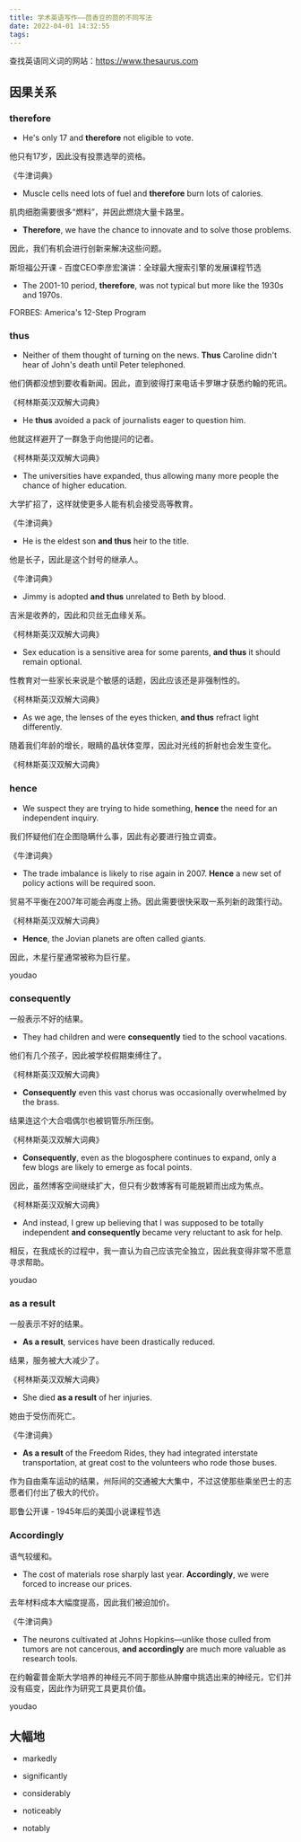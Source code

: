 ```yaml
---
title: 学术英语写作——茴香豆的茴的不同写法
date: 2022-04-01 14:32:55
tags:
---
```


查找英语同义词的网站：<https://www.thesaurus.com>

## 因果关系

### therefore

- He's only 17 and **therefore** not eligible to vote.

他只有17岁，因此没有投票选举的资格。

《牛津词典》

- Muscle cells need lots of fuel and **therefore** burn lots of calories.

肌肉细胞需要很多“燃料”，并因此燃烧大量卡路里。

- **Therefore**, we have the chance to innovate and to solve those problems.

因此，我们有机会进行创新来解决这些问题。

斯坦福公开课 - 百度CEO李彦宏演讲：全球最大搜索引擎的发展课程节选

- The 2001-10 period, **therefore**, was not typical but more like the 1930s and 1970s.

FORBES: America's 12-Step Program

### thus

- Neither of them thought of turning on the news. **Thus** Caroline didn't hear of John's death until Peter telephoned.

他们俩都没想到要收看新闻。因此，直到彼得打来电话卡罗琳才获悉约翰的死讯。

《柯林斯英汉双解大词典》

- He **thus** avoided a pack of journalists eager to question him.

他就这样避开了一群急于向他提问的记者。

《柯林斯英汉双解大词典》

- The universities have expanded, thus allowing many more people the chance of higher education.

大学扩招了，这样就使更多人能有机会接受高等教育。

《牛津词典》

- He is the eldest son **and thus** heir to the title.

他是长子，因此是这个封号的继承人。

《牛津词典》

- Jimmy is adopted **and thus** unrelated to Beth by blood.

吉米是收养的，因此和贝丝无血缘关系。

《柯林斯英汉双解大词典》

- Sex education is a sensitive area for some parents, **and thus** it should remain optional.

性教育对一些家长来说是个敏感的话题，因此应该还是非强制性的。

《柯林斯英汉双解大词典》

- As we age, the lenses of the eyes thicken, **and thus** refract light differently.

随着我们年龄的增长，眼睛的晶状体变厚，因此对光线的折射也会发生变化。

《柯林斯英汉双解大词典》

### hence

- We suspect they are trying to hide something, **hence** the need for an independent inquiry.

我们怀疑他们在企图隐瞒什么事，因此有必要进行独立调查。

《牛津词典》

- The trade imbalance is likely to rise again in 2007. **Hence** a new set of policy actions will be required soon.

贸易不平衡在2007年可能会再度上扬。因此需要很快采取一系列新的政策行动。

《柯林斯英汉双解大词典》

- **Hence**, the Jovian planets are often called giants.

因此，木星行星通常被称为巨行星。

youdao

### consequently

一般表示不好的结果。

- They had children and were **consequently** tied to the school vacations.

他们有几个孩子，因此被学校假期束缚住了。

《柯林斯英汉双解大词典》

- **Consequently** even this vast chorus was occasionally overwhelmed by the brass.

结果连这个大合唱偶尔也被铜管乐所压倒。

《柯林斯英汉双解大词典》

- **Consequently**, even as the blogosphere continues to expand, only a few blogs are likely to emerge as focal points.

因此，虽然博客空间继续扩大，但只有少数博客有可能脱颖而出成为焦点。

《柯林斯英汉双解大词典》

- And instead, I grew up believing that I was supposed to be totally independent **and consequently** became very reluctant to ask for help.

相反，在我成长的过程中，我一直认为自己应该完全独立，因此我变得非常不愿意寻求帮助。

youdao

### as a result

一般表示不好的结果。

- **As a result**, services have been drastically reduced.

结果，服务被大大减少了。

《柯林斯英汉双解大词典》

- She died **as a result** of her injuries.

她由于受伤而死亡。

《牛津词典》

- **As a result** of the Freedom Rides, they had integrated interstate transportation, at great cost to the volunteers who rode those buses.

作为自由乘车运动的结果，州际间的交通被大大集中，不过这使那些乘坐巴士的志愿者们付出了极大的代价。

耶鲁公开课 - 1945年后的美国小说课程节选

### Accordingly

语气较缓和。

- The cost of materials rose sharply last year. **Accordingly**, we were forced to increase our prices.

去年材料成本大幅度提高，因此我们被迫加价。

《牛津词典》

- The neurons cultivated at Johns Hopkins—unlike those culled from tumors are not cancerous, **and accordingly** are much more valuable as research tools.

在约翰霍普金斯大学培养的神经元不同于那些从肿瘤中挑选出来的神经元，它们并没有癌变，因此作为研究工具更具价值。

youdao

## 大幅地

- markedly

- significantly

- considerably

- noticeably

- notably

